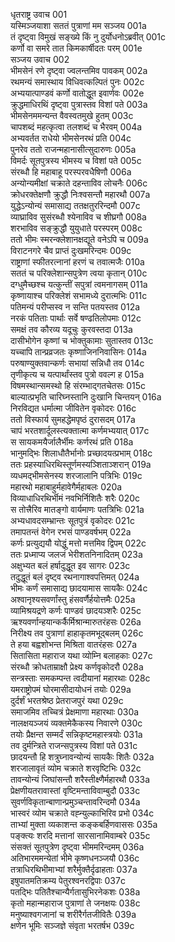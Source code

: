 धृतराष्ट्र उवाच	001  
यस्मिञ्जयाशा सततं पुत्राणां मम सञ्जय	001a  
तं दृष्ट्वा विमुखं सङ्ख्ये किं नु दुर्योधनोऽब्रवीत्	001c  
कर्णो वा समरे तात किमकार्षीदतः परम्	001e  
सञ्जय उवाच	002  
भीमसेनं रणे दृष्ट्वा ज्वलन्तमिव पावकम्	002a  
रथमन्यं समास्थाय विधिवत्कल्पितं पुनः	002c  
अभ्ययात्पाण्डवं कर्णो वातोद्धूत इवार्णवः	002e  
क्रुद्धमाधिरथिं दृष्ट्वा पुत्रास्तव विशां पते	003a  
भीमसेनममन्यन्त वैवस्वतमुखे हुतम्	003c  
चापशब्दं महत्कृत्वा तलशब्दं च भैरवम्	004a  
अभ्यवर्तत राधेयो भीमसेनरथं प्रति	004c  
पुनरेव ततो राजन्महानासीत्सुदारुणः	005a  
विमर्दः सूतपुत्रस्य भीमस्य च विशां पते	005c  
संरब्धौ हि महाबाहू परस्परवधैषिणौ	006a  
अन्योन्यमीक्षां चक्राते दहन्ताविव लोचनैः	006c  
क्रोधरक्तेक्षणौ क्रुद्धौ निःश्वसन्तौ महारथौ	007a  
युद्धेऽन्योन्यं समासाद्य ततक्षतुररिन्दमौ	007c  
व्याघ्राविव सुसंरब्धौ श्येनाविव च शीघ्रगौ	008a  
शरभाविव सङ्क्रुद्धौ युयुधाते परस्परम्	008c  
ततो भीमः स्मरन्क्लेशानक्षद्यूते वनेऽपि च	009a  
विराटनगरे चैव प्राप्तं दुःखमरिन्दमः	009c  
राष्ट्राणां स्फीतरत्नानां हरणं च तवात्मजैः	010a  
सततं च परिक्लेशान्सपुत्रेण त्वया कृतान्	010c  
दग्धुमैच्छश्च यत्कुन्तीं सपुत्रां त्वमनागसम्	011a  
कृष्णायाश्च परिक्लेशं सभामध्ये दुरात्मभिः	011c  
पतिमन्यं परीप्सस्व न सन्ति पतयस्तव	012a  
नरकं पतिताः पार्थाः सर्वे षण्ढतिलोपमाः	012c  
समक्षं तव कौरव्य यदूचुः कुरवस्तदा	013a  
दासीभोगेन कृष्णां च भोक्तुकामाः सुतास्तव	013c  
यच्चापि तान्प्रव्रजतः कृष्णाजिननिवासिनः	014a  
परुषाण्युक्तवान्कर्णः सभायां सन्निधौ तव	014c  
तृणीकृत्य च यत्पार्थांस्तव पुत्रो ववल्ग ह	015a  
विषमस्थान्समस्थो हि संरम्भाद्गतचेतसः	015c  
बाल्यात्प्रभृति चारिघ्नस्तानि दुःखानि चिन्तयन्	016a  
निरविद्यत धर्मात्मा जीवितेन वृकोदरः	016c  
ततो विस्फार्य सुमहद्धेमपृष्ठं दुरासदम्	017a  
चापं भरतशार्दूलस्त्यक्तात्मा कर्णमभ्ययात्	017c  
स सायकमयैर्जालैर्भीमः कर्णरथं प्रति	018a  
भानुमद्भिः शिलाधौतैर्भानोः प्रच्छादयत्प्रभाम्	018c  
ततः प्रहस्याधिरथिस्तूर्णमस्यञ्शिताञ्शरान्	019a  
व्यधमद्भीमसेनस्य शरजालानि पत्रिभिः	019c  
महारथो महाबाहुर्महावेगैर्महाबलः	020a  
विव्याधाधिरथिर्भीमं नवभिर्निशितैः शरैः	020c  
स तोत्त्रैरिव मातङ्गो वार्यमाणः पतत्रिभिः	021a  
अभ्यधावदसम्भ्रान्तः सूतपुत्रं वृकोदरः	021c  
तमापतन्तं वेगेन रभसं पाण्डवर्षभम्	022a  
कर्णः प्रत्युद्ययौ योद्धुं मत्तो मत्तमिव द्विपम्	022c  
ततः प्रध्माप्य जलजं भेरीशतनिनादितम्	023a  
अक्षुभ्यत बलं हर्षादुद्धूत इव सागरः	023c  
तदुद्धूतं बलं दृष्ट्व रथनागाश्वपत्तिमत्	024a  
भीमः कर्णं समासाद्य छादयामास सायकैः	024c  
अश्वानृश्यसवर्णांस्तु हंसवर्णैर्हयोत्तमैः	025a  
व्यामिश्रयद्रणे कर्णः पाण्डवं छादयञ्शरैः	025c  
ऋश्यवर्णान्हयान्कर्कैर्मिश्रान्मारुतरंहसः	026a  
निरीक्ष्य तव पुत्राणां हाहाकृतमभूद्बलम्	026c  
ते हया बह्वशोभन्त मिश्रिता वातरंहसः	027a  
सितासिता महाराज यथा व्योम्नि बलाहकाः	027c  
संरब्धौ क्रोधताम्राक्षौ प्रेक्ष्य कर्णवृकोदरौ	028a  
सन्त्रस्ताः समकम्पन्त त्वदीयानां महारथाः	028c  
यमराष्ट्रोपमं घोरमासीदायोधनं तयोः	029a  
दुर्दर्शं भरतश्रेष्ठ प्रेतराजपुरं यथा	029c  
समाजमिव तच्चित्रं प्रेक्षमाणा महारथाः	030a  
नालक्षयञ्जयं व्यक्तमेकैकस्य निवारणे	030c  
तयोः प्रैक्षन्त सम्मर्दं सन्निकृष्टमहास्त्रयोः	031a  
तव दुर्मन्त्रिते राजन्सपुत्रस्य विशां पते	031c  
छादयन्तौ हि शत्रुघ्नावन्योन्यं सायकैः शितैः	032a  
शरजालावृतं व्योम चक्राते शरवृष्टिभिः	032c  
तावन्योन्यं जिघांसन्तौ शरैस्तीक्ष्णैर्महारथौ	033a  
प्रेक्षणीयतरावास्तां वृष्टिमन्ताविवाम्बुदौ	033c  
सुवर्णविकृतान्बाणान्प्रमुञ्चन्तावरिन्दमौ	034a  
भास्वरं व्योम चक्राते वह्न्युल्काभिरिव प्रभो	034c  
ताभ्यां मुक्ता व्यकाशन्त कङ्कबर्हिणवाससः	035a  
पङ्क्त्यः शरदि मत्तानां सारसानामिवाम्बरे	035c  
संसक्तं सूतपुत्रेण दृष्ट्वा भीममरिन्दमम्	036a  
अतिभारममन्येतां भीमे कृष्णधनञ्जयौ	036c  
तत्राधिरथिभीमाभ्यां शरैर्मुक्तैर्दृढाहताः	037a  
इषुपातमतिक्रम्य पेतुरश्वनरद्विपाः	037c  
पतद्भिः पतितैश्चान्यैर्गतासुभिरनेकशः	038a  
कृतो महान्महाराज पुत्राणां ते जनक्षयः	038c  
मनुष्याश्वगजानां च शरीरैर्गतजीवितैः	039a  
क्षणेन भूमिः सञ्जज्ञे संवृता भरतर्षभ	039c  
